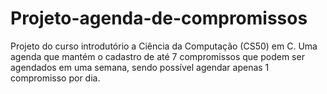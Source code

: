 # Projeto-agenda-de-compromissos
Projeto do curso introdutório a Ciência da Computação (CS50) em C. Uma agenda que mantém o cadastro de até 7 compromissos que podem ser agendados em uma semana, sendo possível agendar apenas 1 compromisso por dia.
